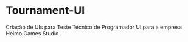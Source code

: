 # Tournament-UI
Criação de UIs para Teste Técnico de Programador UI para a empresa Heimo Games Studio.
